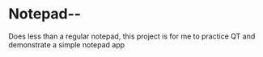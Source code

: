 # Notepad--
Does less than a regular notepad, this project is for me to practice QT and demonstrate a simple notepad app
